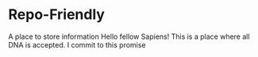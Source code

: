 # Repo-Friendly
A place to store information
Hello fellow Sapiens!  This is a place where all DNA is accepted.  I commit to this promise
